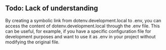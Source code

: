 ## Todo: Lack of understanding
By creating a symbolic link from dotenv.development.local to .env,
you can access the content of dotenv.development.local through the .env file.
This can be useful, for example,
if you have a specific configuration file for development purposes and
want to use it as .env in your project without modifying the original file.
